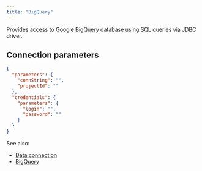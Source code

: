 ```yaml
---
title: "BigQuery"
---
```


Provides access to [Google BigQuery](https://cloud.google.com/bigquery/) database using SQL queries via JDBC driver.

## Connection parameters

```json
{
  "parameters": {
    "connString": "",
    "projectId": ""
  },
  "credentials": {
    "parameters": {
      "login": "",
      "password": ""
    }
  }
}
```

See also:

* [Data connection](../access.md#data-connection)
* [BigQuery](https://cloud.google.com/bigquery/)
